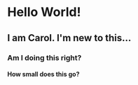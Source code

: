 # Hello World!

## I am Carol. I'm new to this...

### Am I doing this right?

#### How small does this go?
